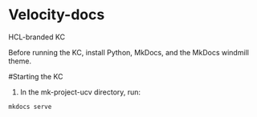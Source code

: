# Velocity-docs
HCL-branded KC

Before running the KC, install Python, MkDocs, and the MkDocs windmill theme.

#Starting the KC
1. In the mk-project-ucv directory, run:
```
mkdocs serve
```

